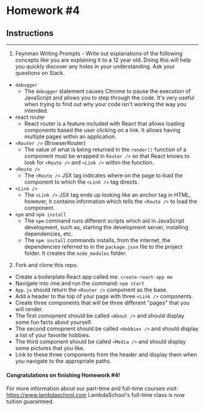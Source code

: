 # Homework #4

## Instructions
---
1. Feynman Writing Prompts - Write out explanations of the following concepts like you are explaining it to a 12 year old.  Doing this will help you quickly discover any holes in your understanding.  Ask your questions on Slack.

  * `debugger`
  	* The `debugger` statement causes Chrome to pause the execution of JavaScript and allows you to step through the code. It's very useful when trying to find out why your code isn't working the way you intended.
  * react router
  	* React router is a feature included with React that allows loading components based the user clicking on a link. It allows having multiple pages within an application.
  * `<Router />` (BrowserRouter)
  	* The value of what is being returned in the `render()` function of a component must be wrapped in `Router />` so that React knows to look for `<Route />` and `<Link />` within the function.
  * `<Route />`
  	* The `<Route />` JSX tag indicates where on the page to load the component to which the `<Link />` tag directs.
  * `<Link />`
  	* The `<Link />` JSX tag ends up looking like an anchor tag in HTML, however, it contains information which tells the `<Route />` to load the component.
  * `npm` and `npm install`
  	* The `npm` command runs different scripts which aid in JavaScript development, such as, starting the development server, installing dependencies, etc.
  	* The `npm install` commands installs, from the internet, the dependencies referred to in the `package.json` file to the project folder. It creates the `node_modules` folder.


2. Fork and clone this repo.

  * Create a boilerplate React app called me. `create-react-app me`
  * Navigate into /me and run the command: `npm start`
  * `App.js` should return the `<Router />` component as the base.
  * Add a header to the top of your page with three `<Link />` components.
  * Create three components that will be three different "pages" that you will render.
  * The first comopnent should be called `<About />` and should display some fun facts about yourself.
  * The second comopnent should be called `<Hobbies />` and should display a list of your favorite hobbies.
  * The third component should be called `<Media />` and should display some pictures that you like.
  * Link to these three components from the header and display them when you navigate to the appropriate paths.



#### Congratulations on finishing Homework #4!

For more information about our part-time and full-time courses visit: https://www.lambdaschool.com
LambdaSchool's full-time class is now tuition guaranteed.  
